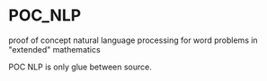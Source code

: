 # POC_NLP
proof of concept natural language processing for word problems in "extended" mathematics

POC NLP is only glue between source. 

